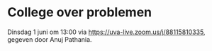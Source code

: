# College over problemen

Dinsdag 1 juni om 13:00 via <https://uva-live.zoom.us/j/88115810335>, gegeven door Anuj Pathania.